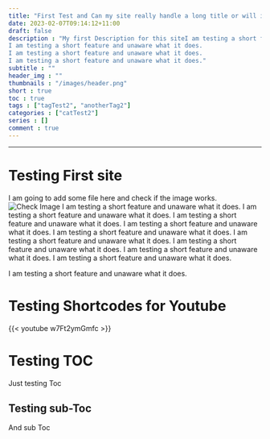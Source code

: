 ```yaml
---
title: "First Test and Can my site really handle a long title or will it flop just crash right away?"
date: 2023-02-07T09:14:12+11:00
draft: false
description : "My first Description for this siteI am testing a short feature and unaware what it does.
I am testing a short feature and unaware what it does.
I am testing a short feature and unaware what it does.
I am testing a short feature and unaware what it does."
subtitle : ""
header_img : ""
thumbnails : "/images/header.png"
short : true
toc : true
tags : ["tagTest2", "anotherTag2"]
categories : ["catTest2"]
series : []
comment : true
---
```

---
# Testing First site 
I am going to add some file here and check if the image works.
![Check Image](/images/testimage.webp)
I am testing a short feature and unaware what it does.
I am testing a short feature and unaware what it does.
I am testing a short feature and unaware what it does.
I am testing a short feature and unaware what it does.
I am testing a short feature and unaware what it does.
I am testing a short feature and unaware what it does.
I am testing a short feature and unaware what it does.
I am testing a short feature and unaware what it does.
I am testing a short feature and unaware what it does.

I am testing a short feature and unaware what it does.

# Testing Shortcodes for Youtube

{{< youtube w7Ft2ymGmfc >}}

# Testing TOC
Just testing Toc
## Testing sub-Toc
And sub Toc